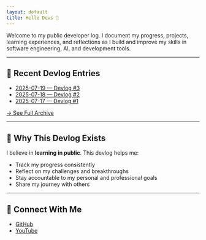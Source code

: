 ```yaml
---
layout: default
title: Hello Devs 📓
---
```


<link rel="stylesheet" href="{{ '/assets/css/style.css' | relative_url }}">

Welcome to my public developer log.
I document my progress, projects, learning experiences, and reflections as I build and improve my skills in software engineering, AI, and development tools.

---

## 📅 Recent Devlog Entries
- [2025-07-19 — Devlog #3](/devlog/logs/2025-07-19/)
- [2025-07-18 — Devlog #2]({{site.baseurl}}/logs/2025-07-18/)
- [2025-07-17 — Devlog #1]({{site.baseurl}}/logs/2025-07-17/)

[→ See Full Archive]({{site.baseurl}}/archive/)

---

## 🎯 Why This Devlog Exists
I believe in **learning in public**.
This devlog helps me:
- Track my progress consistently
- Reflect on my challenges and breakthroughs
- Stay accountable to my personal and professional goals
- Share my journey with others

---

## 🔗 Connect With Me
- [GitHub](https://github.com/IntScription)
- [YouTube](https://www.youtube.com/@idkythisisme)
